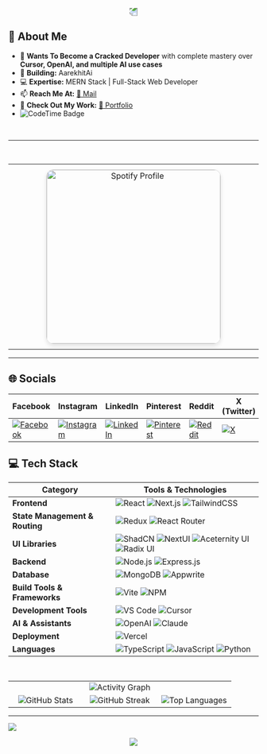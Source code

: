 <p align="center">
  <img src="https://capsule-render.vercel.app/api?type=waving&color=gradient&height=100&section=header" style="transform: rotate(180deg); animation: wave 5s infinite;" />
</p>

</p>


## 🚀 About Me  

- 🎯 **Wants To Become a Cracked Developer** with complete mastery over **Cursor, OpenAI, and multiple AI use cases**    <br>
- 🤖 **Building:** AarekhitAi    <br>
- 💻 **Expertise:** MERN Stack | Full-Stack Web Developer     <br>
- 📫 **Reach Me At:** [📧 Mail](mailto:soumyaranjanpanda910@gmail.com)    <br>
- 🚀 **Check Out My Work:** [🌟 Portfolio](https://soumya-ranjan.tech)
-  ![CodeTime Badge](https://img.shields.io/endpoint?style=social&color=222&url=https%3A%2F%2Fapi.codetime.dev%2Fshield%3Fid%3D30864%26project%3D%26in=0)   <br>
  
<br>

---


  <br>

<table align="center" width="100%" style="border-collapse: collapse;">
  <tr>
    <td align="center" width="50%" style="padding: 10px;">
      <a href="https://open.spotify.com/collection/tracks">
        <img src="https://spotify-github-profile.kittinanx.com/api/view.svg?uid=31brap4qtpogw3xyjexrhrmkrjq4&cover_image=true&theme=natemoo-re&show_offline=false&background_color=000000&interchange=true&bar_color=e6ad0f&bar_color_cover=false" alt="Spotify Profile" width="350" style="border-radius: 15px; border: 1px solid #ddd; box-shadow: 0 4px 8px rgba(0, 0, 0, 0.1);">
      </a>
    </td>
  </tr>
</table>


---
## 🌐 Socials  

| Facebook | Instagram | LinkedIn | Pinterest | Reddit | X (Twitter) | CodePen |
|----------|----------|----------|-----------|--------|-------------|---------|
| [![Facebook](https://img.shields.io/badge/Facebook-%231877F2.svg?logo=Facebook&logoColor=white)](https://facebook.com/soumyaranjan.therock.568089) | [![Instagram](https://img.shields.io/badge/Instagram-%23E4405F.svg?logo=Instagram&logoColor=white)](https://instagram.com/anonymous__warior) | [![LinkedIn](https://img.shields.io/badge/LinkedIn-%230077B5.svg?logo=linkedin&logoColor=white)](https://www.linkedin.com/in/soumyapanda12/) | [![Pinterest](https://img.shields.io/badge/Pinterest-%23E60023.svg?logo=Pinterest&logoColor=white)](https://pinterest.com/kingofkings188) | [![Reddit](https://img.shields.io/badge/Reddit-%23FF4500.svg?logo=Reddit&logoColor=white)](https://reddit.com/user/Capital-Score2826) | [![X](https://img.shields.io/badge/X-%231DA1F2.svg?logo=X&logoColor=white)](https://twitter.com/@Thesourya2000) | [![Codepen](https://img.shields.io/badge/Codepen-%231DA1F2.svg?logo=Codepen&logoColor=white)](https://codepen.io/soumyaranjan-panda-the-typescripter) |















## 💻 Tech Stack  

| **Category**               | **Tools & Technologies** |
|---------------------------|--------------------------|
| **Frontend**              | ![React](https://img.shields.io/badge/React-%2320232a.svg?style=plastic&logo=react&logoColor=%2361DAFB) ![Next.js](https://img.shields.io/badge/Next.js-black?style=plastic&logo=next.js&logoColor=white) ![TailwindCSS](https://img.shields.io/badge/TailwindCSS-%2338B2AC.svg?style=plastic&logo=tailwind-css&logoColor=white) |
| **State Management & Routing** | ![Redux](https://img.shields.io/badge/Redux-%23593d88.svg?style=plastic&logo=redux&logoColor=white) ![React Router](https://img.shields.io/badge/React_Router-CA4245?style=plastic&logo=react-router&logoColor=white) |
| **UI Libraries**          | ![ShadCN](https://img.shields.io/badge/ShadCN-%23000000.svg?style=plastic&logo=shadcn&logoColor=white) ![NextUI](https://img.shields.io/badge/NextUI-%23007ACC.svg?style=plastic&logo=nextui&logoColor=white) ![Aceternity UI](https://img.shields.io/badge/Aceternity_UI-%23FF7F50.svg?style=plastic) ![Radix UI](https://img.shields.io/badge/Radix_UI-%234CAF50.svg?style=plastic) |
| **Backend**               | ![Node.js](https://img.shields.io/badge/Node.js-6DA55F?style=plastic&logo=node.js&logoColor=white) ![Express.js](https://img.shields.io/badge/Express.js-%23404d59.svg?style=plastic&logo=express&logoColor=%2361DAFB) |
| **Database**              | ![MongoDB](https://img.shields.io/badge/MongoDB-%234ea94b.svg?style=plastic&logo=mongodb&logoColor=white) ![Appwrite](https://img.shields.io/badge/Appwrite-%233d8bfd.svg?style=plastic&logo=appwrite&logoColor=white) |
| **Build Tools & Frameworks** | ![Vite](https://img.shields.io/badge/Vite-%23646CFF.svg?style=plastic&logo=vite&logoColor=white) ![NPM](https://img.shields.io/badge/NPM-%23CB3837.svg?style=plastic&logo=npm&logoColor=white) |
| **Development Tools**     | ![VS Code](https://img.shields.io/badge/VS_Code-%23007ACC.svg?style=plastic&logo=visualstudiocode&logoColor=white) ![Cursor](https://img.shields.io/badge/Cursor-%23000000.svg?style=plastic&logo=cursor&logoColor=white) |
| **AI & Assistants**       | ![OpenAI](https://img.shields.io/badge/OpenAI-%23424242.svg?style=plastic&logo=openai&logoColor=white) ![Claude](https://img.shields.io/badge/Claude-%231B1F23.svg?style=plastic&logo=anthropic&logoColor=white) |
| **Deployment**            | ![Vercel](https://img.shields.io/badge/Vercel-%23000000.svg?style=plastic&logo=vercel&logoColor=white) |
| **Languages**             | ![TypeScript](https://img.shields.io/badge/TypeScript-%23007ACC.svg?style=plastic&logo=typescript&logoColor=white) ![JavaScript](https://img.shields.io/badge/JavaScript-%23323330.svg?style=plastic&logo=javascript&logoColor=%23F7DF1E) ![Python](https://img.shields.io/badge/Python-%233776AB.svg?style=plastic&logo=python&logoColor=white) |



<br>
<table>
    <tr>
    <td colspan="3" align="center">
      <img src="https://github-readme-activity-graph.vercel.app/graph?username=soummyaanon&bg_color=00364a&color=ffffff&line=77bb41&point=ffecd5&area=true&hide_border=true" alt="Activity Graph">
    </td>
  </tr>
  <tr>
    <td align="center" width="33%">
      <img src="https://github-readme-stats.vercel.app/api?username=soummyaanon&theme=ambient_gradient&hide_border=false&include_all_commits=true&count_private=true" alt="GitHub Stats">
    </td>
    <td align="center" width="33%">
      <img src="https://github-readme-streak-stats.herokuapp.com/?user=soummyaanon&theme=ambient_gradient&hide_border=false" alt="GitHub Streak">
    </td>
    <td align="center" width="33%">
      <img src="https://github-readme-stats.vercel.app/api/top-langs/?username=soummyaanon&theme=ambient_gradient&hide_border=false&include_all_commits=true&count_private=true&layout=compact" alt="Top Languages">
    </td>
  </tr>

</table>





---
[![](https://visitcount.itsvg.in/api?id=soummyaanon&icon=9&color=0)](https://visitcount.itsvg.in)

  <p align="center">
     <img src="https://capsule-render.vercel.app/api?type=waving&color=gradient&height=100&section=footer"/>
</p>

